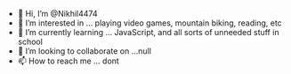- 👋 Hi, I’m @Nikhil4474
- 👀 I’m interested in ... playing video games, mountain biking, reading, etc
- 🌱 I’m currently learning ... JavaScript, and all sorts of unneeded stuff in school
- 💞️ I’m looking to collaborate on ...null
- 📫 How to reach me ... dont

<!---
Nikhil4474/Nikhil4474 is a ✨ special ✨ repository because its `README.md` (this file) appears on your GitHub profile.
You can click the Preview link to take a look at your changes.
--->
